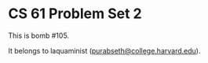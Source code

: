 CS 61 Problem Set 2
===================

This is bomb #105.

It belongs to laquaminist (purabseth@college.harvard.edu).
